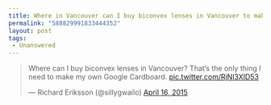 ```yaml
---
title: Where in Vancouver can I buy biconvex lenses in Vancouver to make my own Google Cardboard
permalink: "588829991833444352"
layout: post
tags:
 - Unanswered
---
```


<blockquote class="twitter-tweet" lang="en"><p>Where can I buy biconvex lenses in Vancouver? That’s the only thing I need to make my own Google Cardboard. <a href="http://t.co/RjNl3XID53">pic.twitter.com/RjNl3XID53</a></p>&mdash; Richard Eriksson (@sillygwailo) <a href="https://twitter.com/sillygwailo/status/588829991833444352">April 16, 2015</a></blockquote> <script async src="//platform.twitter.com/widgets.js" charset="utf-8"></script>